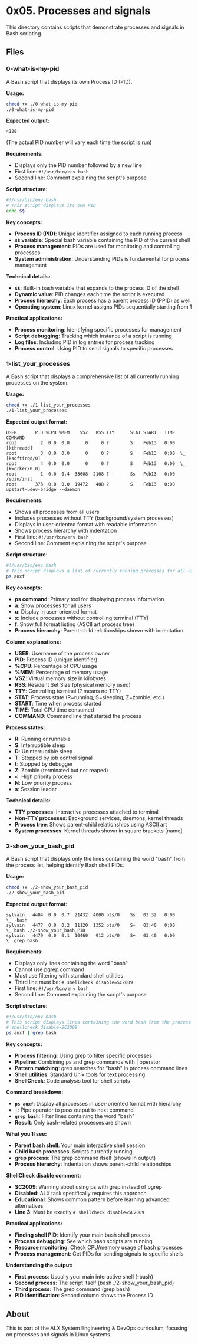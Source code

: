 # 0x05. Processes and signals

This directory contains scripts that demonstrate processes and signals in Bash scripting.

## Files

### 0-what-is-my-pid
A Bash script that displays its own Process ID (PID).

**Usage:**
```bash
chmod +x ./0-what-is-my-pid
./0-what-is-my-pid
```

**Expected output:**
```
4120
```
(The actual PID number will vary each time the script is run)

**Requirements:**
- Displays only the PID number followed by a new line
- First line: `#!/usr/bin/env bash`
- Second line: Comment explaining the script's purpose

**Script structure:**
```bash
#!/usr/bin/env bash
# This script displays its own PID
echo $$
```

**Key concepts:**
- **Process ID (PID)**: Unique identifier assigned to each running process
- **`$$` variable**: Special bash variable containing the PID of the current shell
- **Process management**: PIDs are used for monitoring and controlling processes
- **System administration**: Understanding PIDs is fundamental for process management

**Technical details:**
- **`$$`**: Built-in bash variable that expands to the process ID of the shell
- **Dynamic value**: PID changes each time the script is executed
- **Process hierarchy**: Each process has a parent process ID (PPID) as well
- **Operating system**: Linux kernel assigns PIDs sequentially starting from 1

**Practical applications:**
- **Process monitoring**: Identifying specific processes for management
- **Script debugging**: Tracking which instance of a script is running
- **Log files**: Including PID in log entries for process tracking
- **Process control**: Using PID to send signals to specific processes

### 1-list_your_processes
A Bash script that displays a comprehensive list of all currently running processes on the system.

**Usage:**
```bash
chmod +x ./1-list_your_processes
./1-list_your_processes
```

**Expected output format:**
```
USER       PID %CPU %MEM    VSZ   RSS TTY      STAT START   TIME COMMAND
root         2  0.0  0.0      0     0 ?        S    Feb13   0:00 [kthreadd]
root         3  0.0  0.0      0     0 ?        S    Feb13   0:00  \_ [ksoftirqd/0]
root         4  0.0  0.0      0     0 ?        S    Feb13   0:00  \_ [kworker/0:0]
root         1  0.0  0.4  33608  2168 ?        Ss   Feb13   0:00 /sbin/init
root       373  0.0  0.0  19472   408 ?        S    Feb13   0:00 upstart-udev-bridge --daemon
```

**Requirements:**
- Shows all processes from all users
- Includes processes without TTY (background/system processes)
- Displays in user-oriented format with readable information
- Shows process hierarchy with indentation
- First line: `#!/usr/bin/env bash`
- Second line: Comment explaining the script's purpose

**Script structure:**
```bash
#!/usr/bin/env bash
# This script displays a list of currently running processes for all users
ps auxf
```

**Key concepts:**
- **ps command**: Primary tool for displaying process information
- **a**: Show processes for all users
- **u**: Display in user-oriented format
- **x**: Include processes without controlling terminal (TTY)
- **f**: Show full format listing (ASCII art process tree)
- **Process hierarchy**: Parent-child relationships shown with indentation

**Column explanations:**
- **USER**: Username of the process owner
- **PID**: Process ID (unique identifier)
- **%CPU**: Percentage of CPU usage
- **%MEM**: Percentage of memory usage
- **VSZ**: Virtual memory size in kilobytes
- **RSS**: Resident Set Size (physical memory used)
- **TTY**: Controlling terminal (? means no TTY)
- **STAT**: Process state (R=running, S=sleeping, Z=zombie, etc.)
- **START**: Time when process started
- **TIME**: Total CPU time consumed
- **COMMAND**: Command line that started the process

**Process states:**
- **R**: Running or runnable
- **S**: Interruptible sleep
- **D**: Uninterruptible sleep
- **T**: Stopped by job control signal
- **t**: Stopped by debugger
- **Z**: Zombie (terminated but not reaped)
- **<**: High priority process
- **N**: Low priority process
- **s**: Session leader

**Technical details:**
- **TTY processes**: Interactive processes attached to terminal
- **Non-TTY processes**: Background services, daemons, kernel threads
- **Process tree**: Shows parent-child relationships using ASCII art
- **System processes**: Kernel threads shown in square brackets [name]

### 2-show_your_bash_pid
A Bash script that displays only the lines containing the word "bash" from the process list, helping identify Bash shell PIDs.

**Usage:**
```bash
chmod +x ./2-show_your_bash_pid
./2-show_your_bash_pid
```

**Expected output format:**
```
sylvain   4404  0.0  0.7  21432  4000 pts/0    Ss   03:32   0:00          \_ -bash
sylvain   4477  0.0  0.2  11120  1352 pts/0    S+   03:40   0:00              \_ bash ./2-show_your_bash_PID
sylvain   4479  0.0  0.1  10460   912 pts/0    S+   03:40   0:00                  \_ grep bash
```

**Requirements:**
- Displays only lines containing the word "bash"
- Cannot use pgrep command
- Must use filtering with standard shell utilities
- Third line must be: `# shellcheck disable=SC2009`
- First line: `#!/usr/bin/env bash`
- Second line: Comment explaining the script's purpose

**Script structure:**
```bash
#!/usr/bin/env bash
# This script displays lines containing the word bash from the process list
# shellcheck disable=SC2009
ps auxf | grep bash
```

**Key concepts:**
- **Process filtering**: Using grep to filter specific processes
- **Pipeline**: Combining ps and grep commands with | operator
- **Pattern matching**: grep searches for "bash" in process command lines
- **Shell utilities**: Standard Unix tools for text processing
- **ShellCheck**: Code analysis tool for shell scripts

**Command breakdown:**
- **`ps auxf`**: Display all processes in user-oriented format with hierarchy
- **`|`**: Pipe operator to pass output to next command
- **`grep bash`**: Filter lines containing the word "bash"
- **Result**: Only bash-related processes are shown

**What you'll see:**
- **Parent bash shell**: Your main interactive shell session
- **Child bash processes**: Scripts currently running
- **grep process**: The grep command itself (shows in output)
- **Process hierarchy**: Indentation shows parent-child relationships

**ShellCheck disable comment:**
- **SC2009**: Warning about using ps with grep instead of pgrep
- **Disabled**: ALX task specifically requires this approach
- **Educational**: Shows common pattern before learning advanced alternatives
- **Line 3**: Must be exactly `# shellcheck disable=SC2009`

**Practical applications:**
- **Finding shell PID**: Identify your main bash shell process
- **Process debugging**: See which bash scripts are running
- **Resource monitoring**: Check CPU/memory usage of bash processes
- **Process management**: Get PIDs for sending signals to specific shells

**Understanding the output:**
- **First process**: Usually your main interactive shell (-bash)
- **Second process**: The script itself (bash ./2-show_your_bash_pid)
- **Third process**: The grep command (grep bash)
- **PID identification**: Second column shows the Process ID

## About

This is part of the ALX System Engineering & DevOps curriculum, focusing on processes and signals in Linux systems.
